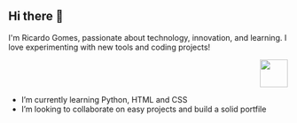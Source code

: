 ## Hi there 👋 
I'm Ricardo Gomes, passionate about technology, innovation, and learning. 
I love experimenting with new tools and coding projects!
<p align="right">
  <img src="https://i.pinimg.com/originals/e9/38/d1/e938d18fc07a3ffd16b4864ef2f1308f.gif" width="50">
</p>

<ul>
  <li>I’m currently learning Python, HTML and CSS</li>
  <li>I’m looking to collaborate on easy projects and build a solid portfile</li>
</ul> 

